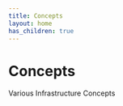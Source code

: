 ```yaml
---
title: Concepts
layout: home
has_children: true
---
```


# Concepts 

Various Infrastructure Concepts